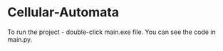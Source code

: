 # Cellular-Automata

To run the project - double-click main.exe file.
You can see the code in main.py.
